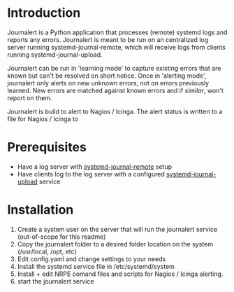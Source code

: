 # Introduction

Journalert is a Python application that processes (remote) systemd logs and
reports any errors. Journalert is meant to be run on an centralized log server
running systemd-journal-remote, which will receive logs from clients running
systemd-journal-upload.

Journalert can be run in 'learning mode' to capture existing errors that are
known but can't be resolved on short notice. Once in 'alerting mode', journalert
only alerts on new unknown errors, not on errors previously learned. New errors
are matched against known errors and if _similar_, won't report on them.

Journalert is build to alert to Nagios / Icinga. The alert status is written to
a file for Nagios / Icinga to

# Prerequisites

- Have a log server with
  [systemd-journal-remote](https://www.freedesktop.org/software/systemd/man/latest/systemd-journal-remote.html)
  setup
- Have clients log to the log server with a configured
  [systemd-journal-upload](https://www.freedesktop.org/software/systemd/man/latest/systemd-journal-upload.html)
  service

# Installation

1. Create a system user on the server that will run the journalert service
   (out-of-scope for this readme)
2. Copy the journalert folder to a desired folder location on the system
   (/usr/local, /opt, etc)
3. Edit config.yaml and change settings to your needs
4. Install the systemd service file in /etc/systemd/system
5. Install + edit NRPE comand files and scripts for Nagios / Icinga alerting.
6. start the journalert service

